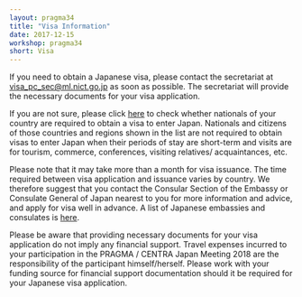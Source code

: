 ```yaml
---
layout: pragma34
title: "Visa Information"
date: 2017-12-15
workshop: pragma34
short: Visa
---
```


If you need to obtain a Japanese visa, please contact the secretariat at visa_pc_sec@ml.nict.go.jp as soon as possible. The secretariat will provide the necessary documents for your visa application.<br>

If you are not sure, please click [here](http://www.mofa.go.jp/j_info/visit/visa/short/novisa.html) to check whether nationals of your country are required to obtain a visa to enter Japan. Nationals and citizens of those countries and regions shown in the list are not required to obtain visas to enter Japan when their periods of stay are short-term and visits are for tourism, commerce, conferences, visiting relatives/ acquaintances, etc.<br>

Please note that it may take more than a month for visa issuance. The time required between visa application and issuance varies by country. We therefore suggest that you contact the Consular Section of the Embassy or Consulate General of Japan nearest to you for more information and advice, and apply for visa well in advance. A list of Japanese embassies and consulates is [here](http://www.mofa.go.jp/about/emb_cons/mofaserv.html).<br>

Please be aware that providing necessary documents for your visa application do not imply any financial support. Travel expenses incurred to your participation in the PRAGMA / CENTRA Japan Meeting 2018 are the responsibility of the participant himself/herself. Please work with your funding source for financial support documentation should it be required for your Japanese visa application.<br>




